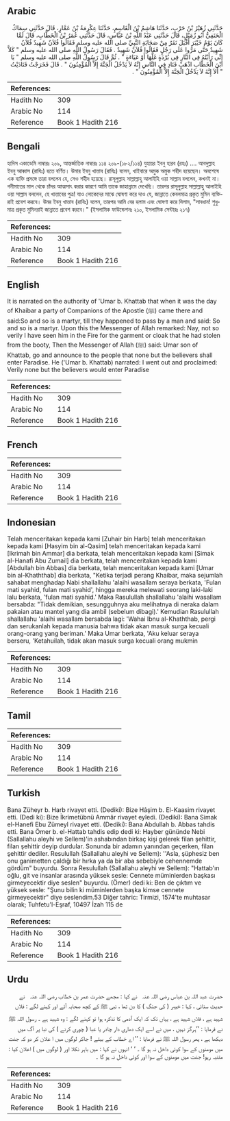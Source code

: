 ## Arabic


<div dir="rtl" lang="ar" style={{fontSize:'larger',backgroundColor:'#f8f9fa',padding:20}}>
حَدَّثَنِي زُهَيْرُ بْنُ حَرْبٍ، حَدَّثَنَا هَاشِمُ بْنُ الْقَاسِمِ، حَدَّثَنَا عِكْرِمَةُ بْنُ عَمَّارٍ، قَالَ حَدَّثَنِي سِمَاكٌ الْحَنَفِيُّ أَبُو زُمَيْلٍ، قَالَ حَدَّثَنِي عَبْدُ اللَّهِ بْنُ عَبَّاسٍ، قَالَ حَدَّثَنِي عُمَرُ بْنُ الْخَطَّابِ، قَالَ لَمَّا كَانَ يَوْمُ خَيْبَرَ أَقْبَلَ نَفَرٌ مِنْ صَحَابَةِ النَّبِيِّ صلى الله عليه وسلم فَقَالُوا فُلاَنٌ شَهِيدٌ فُلاَنٌ شَهِيدٌ حَتَّى مَرُّوا عَلَى رَجُلٍ فَقَالُوا فُلاَنٌ شَهِيدٌ ‏.‏ فَقَالَ رَسُولُ اللَّهِ صلى الله عليه وسلم ‏"‏ كَلاَّ إِنِّي رَأَيْتُهُ فِي النَّارِ فِي بُرْدَةٍ غَلَّهَا أَوْ عَبَاءَةٍ ‏"‏ ‏.‏ ثُمَّ قَالَ رَسُولُ اللَّهِ صلى الله عليه وسلم ‏"‏ يَا ابْنَ الْخَطَّابِ اذْهَبْ فَنَادِ فِي النَّاسِ إِنَّهُ لاَ يَدْخُلُ الْجَنَّةَ إِلاَّ الْمُؤْمِنُونَ ‏"‏ ‏.‏ قَالَ فَخَرَجْتُ فَنَادَيْتُ ‏"‏ أَلاَ إِنَّهُ لاَ يَدْخُلُ الْجَنَّةَ إِلاَّ الْمُؤْمِنُونَ ‏"‏ ‏.‏
</div>
<div style={{backgroundColor:'#f8f9fa',padding:20, marginBottom: 10}}><table> <thead> <tr> <th>References:</th> <th></th> </tr> </thead> <tbody><tr><td>Hadith No</td><td>309</td></tr><tr><td>Arabic No</td><td>114</td></tr><tr><td>Reference</td><td>Book 1 Hadith 216</td></tr></tbody></table></div>

## Bengali


<div dir="ltr" lang="bn" style={{fontSize:'larger',backgroundColor:'#f8f9fa',padding:20}}>
হাদিস একাডেমি নাম্বারঃ ২০৯, আন্তর্জাতিক নাম্বারঃ ১১৪ ২০৯-(১৮২/১১৪) যুহায়র ইবনু হারব (রহঃ) .... আবদুল্লাহ ইবনু আব্বাস (রাযিঃ) হতে বর্ণিত। উমার ইবনু খাত্তাব (রাযিঃ) বলেন, খাইবারে অমুক অমুক শহীদ হয়েছেন। অবশেষে এক ব্যক্তি প্রসঙ্গে তারা বললেন যে, সেও শহীদ হয়েছে। রাসূলুল্লাহ সাল্লাল্লাহু আলাইহি ওয়া সাল্লাম বললেন, কখনই না। গনীমাতের মাল থেকে চাঁদর আত্মসাৎ করার কারণে আমি তাকে জাহান্নামে দেখেছি। তারপর রাসূলুল্লাহ সাল্লাল্লাহু আলাইহি ওয়া সাল্লাম বললেন, হে খাত্তাবের পুত্র! যাও লোকেদের মাঝে ঘোষণা করে দাও যে, জান্নাতে কেবলমাত্র প্রকৃত মুমিন ব্যক্তিরাই প্রবেশ করবে। উমর ইবনু খাত্তাব (রাযিঃ) বলেন, তারপর আমি বের হলাম এবং ঘোষণা করে দিলাম, "সাবধান! শুধুমাত্র প্রকৃত মুমিনরাই জান্নাতে প্রবেশ করবে।" (ইসলামিক ফাউন্ডেশনঃ ২১০, ইসলামিক সেন্টারঃ ২১৭)
</div>
<div style={{backgroundColor:'#f8f9fa',padding:20, marginBottom: 10}}><table> <thead> <tr> <th>References:</th> <th></th> </tr> </thead> <tbody><tr><td>Hadith No</td><td>309</td></tr><tr><td>Arabic No</td><td>114</td></tr><tr><td>Reference</td><td>Book 1 Hadith 216</td></tr></tbody></table></div>

## English


<div dir="ltr" lang="en" style={{fontSize:'larger',backgroundColor:'#f8f9fa',padding:20}}>
It is narrated on the authority of 'Umar b. Khattab that when it was the day of Khaibar a party of Companions of the Apostle (ﷺ) came there and said:So and so is a martyr, till they happened to pass by a man and said: So and so is a martyr. Upon this the Messenger of Allah remarked: Nay, not so verily I have seen him in the Fire for the garment or cloak that he had stolen from the booty, Then the Messenger of Allah (ﷺ) said: Umar son of Khattab, go and announce to the people that none but the believers shall enter Paradise. He ('Umar b. Khattab) narrated: I went out and proclaimed: Verily none but the believers would enter Paradise
</div>
<div style={{backgroundColor:'#f8f9fa',padding:20, marginBottom: 10}}><table> <thead> <tr> <th>References:</th> <th></th> </tr> </thead> <tbody><tr><td>Hadith No</td><td>309</td></tr><tr><td>Arabic No</td><td>114</td></tr><tr><td>Reference</td><td>Book 1 Hadith 216</td></tr></tbody></table></div>

## French


<div dir="ltr" lang="fr" style={{fontSize:'larger',backgroundColor:'#f8f9fa',padding:20}}>

</div>
<div style={{backgroundColor:'#f8f9fa',padding:20, marginBottom: 10}}><table> <thead> <tr> <th>References:</th> <th></th> </tr> </thead> <tbody><tr><td>Hadith No</td><td>309</td></tr><tr><td>Arabic No</td><td>114</td></tr><tr><td>Reference</td><td>Book 1 Hadith 216</td></tr></tbody></table></div>

## Indonesian


<div dir="ltr" lang="id" style={{fontSize:'larger',backgroundColor:'#f8f9fa',padding:20}}>
Telah menceritakan kepada kami [Zuhair bin Harb] telah menceritakan kepada kami [Hasyim bin al-Qasim] telah menceritakan kepada kami [Ikrimah bin Ammar] dia berkata, telah menceritakan kepada kami [Simak al-Hanafi Abu Zumail] dia berkata, telah menceritakan kepada kami [Abdullah bin Abbas] dia berkata, telah menceritakan kepada kami [Umar bin al-Khaththab] dia berkata, "Ketika terjadi perang Khaibar, maka sejumlah sahabat menghadap Nabi shallallahu 'alaihi wasallam seraya berkata, 'Fulan mati syahid, fulan mati syahid', hingga mereka melewati seorang laki-laki lalu berkata, 'fulan mati syahid.' Maka Rasulullah shallallahu 'alaihi wasallam bersabda: "Tidak demikian, sesungguhnya aku melihatnya di neraka dalam pakaian atau mantel yang dia ambil (sebelum dibagi).' Kemudian Rasulullah shallallahu 'alaihi wasallam bersabda lagi: 'Wahai Ibnu al-Khaththab, pergi dan serukanlah kepada manusia bahwa tidak akan masuk surga kecuali orang-orang yang beriman.' Maka Umar berkata, 'Aku keluar seraya berseru, 'Ketahuilah, tidak akan masuk surga kecuali orang mukmin
</div>
<div style={{backgroundColor:'#f8f9fa',padding:20, marginBottom: 10}}><table> <thead> <tr> <th>References:</th> <th></th> </tr> </thead> <tbody><tr><td>Hadith No</td><td>309</td></tr><tr><td>Arabic No</td><td>114</td></tr><tr><td>Reference</td><td>Book 1 Hadith 216</td></tr></tbody></table></div>

## Tamil


<div dir="ltr" lang="ta" style={{fontSize:'larger',backgroundColor:'#f8f9fa',padding:20}}>

</div>
<div style={{backgroundColor:'#f8f9fa',padding:20, marginBottom: 10}}><table> <thead> <tr> <th>References:</th> <th></th> </tr> </thead> <tbody><tr><td>Hadith No</td><td>309</td></tr><tr><td>Arabic No</td><td>114</td></tr><tr><td>Reference</td><td>Book 1 Hadith 216</td></tr></tbody></table></div>

## Turkish


<div dir="ltr" lang="tr" style={{fontSize:'larger',backgroundColor:'#f8f9fa',padding:20}}>
Bana Züheyr b. Harb rivayet etti. (Dediki): Bize Hâşim b. El-Kaasim rivayet etti. (Dedi ki): Bize İkrimetübnü Ammâr rivayet eyledi. (Dediki): Bana Simak el-Hanefi Ebu Zümeyl rivayet etti. (Dediki): Bana Abdullah b. Abbas tahdis etti. Bana Ömer b. el-Hattab tahdis edip dedi ki: Hayber gününde Nebi (Sallallahu aleyhi ve Sellem)'in ashabından birkaç kişi gelerek filan şehittir, filan şehittir deyip durdular. Sonunda bir adamın yanından geçerken, filan şehittir dediler. Resulullah (Sallallahu aleyhi ve Sellem): ''Asla, şüphesiz ben onu ganimetten çaldığı bir hırka ya da bir aba sebebiyle cehennemde gördüm" buyurdu. Sonra Resulullah (Sallallahu aleyhi ve Sellem): "Hattab'ın oğlu, git ve insanlar arasında yüksek sesle: Cennete müminlerden başkası girmeyecektir diye seslen" buyurdu. (Ömer) dedi ki: Ben de çıktım ve yüksek sesle: "Şunu bilin ki müminlerden başka kimse cennete girmeyecektir" diye seslendim.53 Diğer tahric: Tirmizi, 1574'te muhtasar olarak; Tuhfetu'l-Eşraf, 10497 İzah 115 de
</div>
<div style={{backgroundColor:'#f8f9fa',padding:20, marginBottom: 10}}><table> <thead> <tr> <th>References:</th> <th></th> </tr> </thead> <tbody><tr><td>Hadith No</td><td>309</td></tr><tr><td>Arabic No</td><td>114</td></tr><tr><td>Reference</td><td>Book 1 Hadith 216</td></tr></tbody></table></div>

## Urdu


<div dir="rtl" lang="ur" style={{fontSize:'larger',backgroundColor:'#f8f9fa',padding:20}}>
حضرت عبد اللہ بن عباس ‌رضی ‌اللہ ‌عنہ ‌ ‌ نے کہا : مجھے حضرت عمر بن خطاب ‌رضی ‌اللہ ‌عنہ ‌ ‌ نے حدیث سنائی ، کہا : خیبر ( کی جنگ ) کا دن تھا ، نبی ﷺ کے کچھ صحابہ آئے اور کہنے لگے : فلاں شہید ہے ، فلاں شہید ہے ، یہاں تک کہ ایک آدمی کا تذکرہ ہوا تو کہنے لگے : وہ شہید ہے ۔ رسول اللہ ﷺ نے فرمایا : ’’ہرگز نہیں ، میں نے اسے ایک دھاری دار چادر یا عبا ( چوری کرنے ) کی نبا پر آگ میں دیکھا ہے ، پھر رسول اللہ ﷺ نے فرمایا : ’’ اے خطاب کے بیتے ! جاکر لوگوں میں ا علان کر دو کہ جنت میں مومنوں کے سوا کوئی داخل نہ ہو گا ۔ ‘ ‘ انہوں نے کہا : میں باہر نکلا اور ( لوگوں میں ) اعلان کیا : متنبہ رہو! جنت میں مومنوں کے سوا اور کوئی داخل نہ ہو گا ۔
</div>
<div style={{backgroundColor:'#f8f9fa',padding:20, marginBottom: 10}}><table> <thead> <tr> <th>References:</th> <th></th> </tr> </thead> <tbody><tr><td>Hadith No</td><td>309</td></tr><tr><td>Arabic No</td><td>114</td></tr><tr><td>Reference</td><td>Book 1 Hadith 216</td></tr></tbody></table></div>